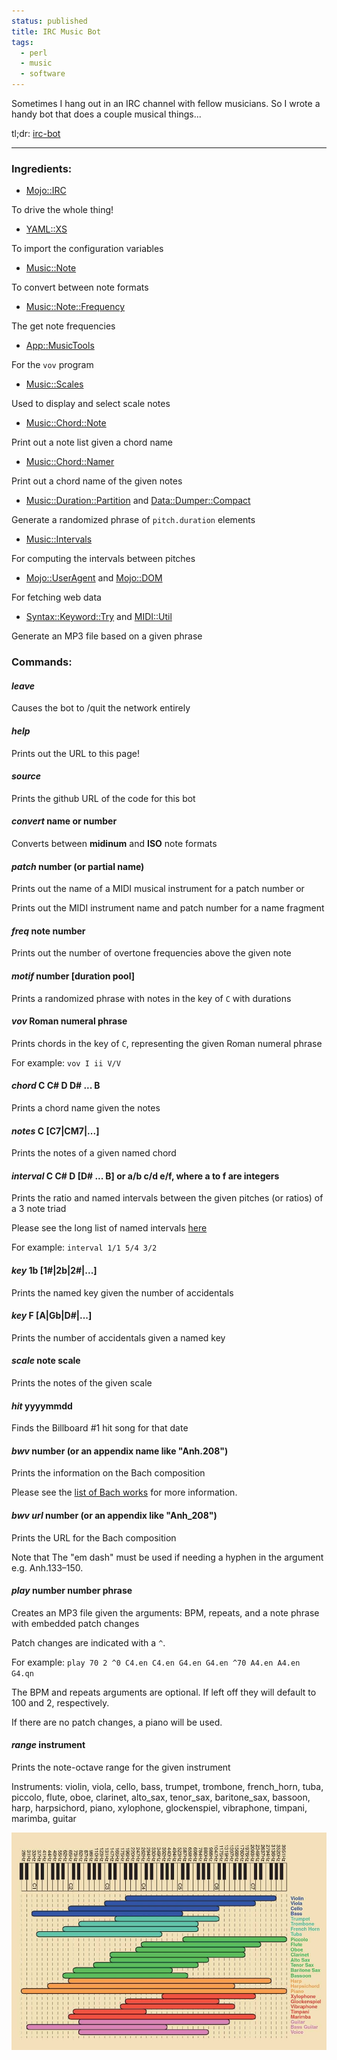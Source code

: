 ```yaml
---
status: published
title: IRC Music Bot
tags:
  - perl
  - music
  - software
---
```


Sometimes I hang out in an IRC channel with fellow musicians.  So I wrote a handy bot that does a couple musical things...

tl;dr: [irc-bot](https://github.com/ology/Miscellaneous/blob/master/irc-bot)

---

### Ingredients:

* [Mojo::IRC](https://metacpan.org/pod/Mojo::IRC)

To drive the whole thing!

* [YAML::XS](https://metacpan.org/pod/distribution/YAML-LibYAML/lib/YAML/XS.pod)

To import the configuration variables

* [Music::Note](https://metacpan.org/pod/Music::Note)

To convert between note formats

* [Music::Note::Frequency](https://metacpan.org/pod/Music::Note::Frequency)

The get note frequencies

* [App::MusicTools](https://metacpan.org/pod/App::MusicTools)

For the `vov` program

* [Music::Scales](https://metacpan.org/pod/Music::Scales#SCALES)

Used to display and select scale notes

* [Music::Chord::Note](https://metacpan.org/pod/Music::Chord::Note)

Print out a note list given a chord name

* [Music::Chord::Namer](https://metacpan.org/pod/Music::Chord::Namer)

Print out a chord name of the given notes

* [Music::Duration::Partition](https://metacpan.org/pod/Music::Duration::Partition) and [Data::Dumper::Compact](https://metacpan.org/pod/Data::Dumper::Compact)

Generate a randomized phrase of `pitch.duration` elements

* [Music::Intervals](https://metacpan.org/pod/Music::Intervals)

For computing the intervals between pitches

* [Mojo::UserAgent](https://metacpan.org/pod/Mojo::UserAgent) and [Mojo::DOM](https://metacpan.org/pod/Mojo::DOM)

For fetching web data

* [Syntax::Keyword::Try](https://metacpan.org/pod/Syntax::Keyword::Try) and [MIDI::Util](https://metacpan.org/pod/MIDI::Util)

Generate an MP3 file based on a given phrase

### Commands:

#### *leave*

Causes the bot to /quit the network entirely

#### *help*

Prints out the URL to this page!

#### *source*

Prints the github URL of the code for this bot

#### *convert* name or number

Converts between **midinum** and **ISO** note formats

#### *patch* number (or partial name)

Prints out the name of a MIDI musical instrument for a patch number or

Prints out the MIDI instrument name and patch number for a name fragment

#### *freq* note number

Prints out the number of overtone frequencies above the given note

#### *motif* number [duration pool]

Prints a randomized phrase with notes in the key of `C` with durations

#### *vov* Roman numeral phrase

Prints chords in the key of `C`, representing the given Roman numeral phrase

For example: `vov I ii V/V`

#### *chord* C C# D D# ... B

Prints a chord name given the notes

#### *notes* C [C7|CM7|...]

Prints the notes of a given named chord

#### *interval* C C# D [D# ... B] **or** a/b c/d e/f, where a to f are integers

Prints the ratio and named intervals between the given pitches (or ratios) of a 3 note triad

Please see the long list of named intervals [here](https://metacpan.org/source/GENE/Music-Intervals-0.0602/lib%2FMusic%2FIntervals%2FRatios.pm#L11)

For example: `interval 1/1 5/4 3/2`

#### *key* 1b [1#|2b|2#|...]

Prints the named key given the number of accidentals

#### *key* F [A|Gb|D#|...]

Prints the number of accidentals given a named key

#### *scale* note scale

Prints the notes of the given scale

#### *hit* yyyymmdd

Finds the Billboard #1 hit song for that date

#### *bwv* number (or an appendix name like "Anh.208")

Prints the information on the Bach composition

Please see the [list of Bach works](https://imslp.org/wiki/List_of_works_by_Johann_Sebastian_Bach) for more information.

#### *bwv url* number (or an appendix like "Anh_208")

Prints the URL for the Bach composition

Note that The "em dash" must be used if needing a hyphen in the argument e.g. Anh.133–150.

#### *play* number number phrase

Creates an MP3 file given the arguments: BPM, repeats, and a note phrase with embedded patch changes

Patch changes are indicated with a `^`.

For example: `play 70 2 ^0 C4.en C4.en G4.en G4.en ^70 A4.en A4.en G4.qn`

The BPM and repeats arguments are optional.  If left off they will default to 100 and 2, respectively.

If there are no patch changes, a piano will be used.

#### *range* instrument

Prints the note-octave range for the given instrument

Instruments: violin, viola, cello, bass, trumpet, trombone, french_horn, tuba, piccolo, flute, oboe, clarinet, alto_sax, tenor_sax, baritone_sax, bassoon, harp, harpsichord, piano, xylophone, glockenspiel, vibraphone, timpani, marimba, guitar

[![instrument-ranges](instrument-ranges.jpg)](instrument-ranges.jpg)

